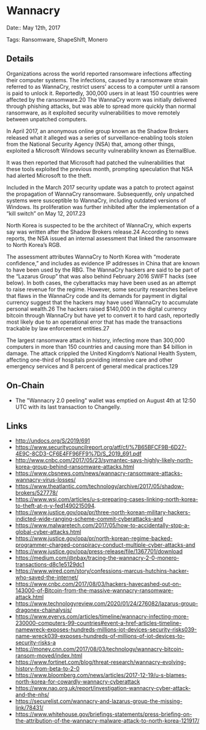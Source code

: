 # Wannacry

Date:: May 12th, 2017

Tags: Ransomware, ShapeShift, Monero



## Details

Organizations across the world reported ransomware infections affecting their computer systems. The infections, caused by a ransomware strain referred to as WannaCry, restrict users’ access to a computer until a ransom is paid to unlock it. Reportedly, 300,000 users in at least 150 countries were affected by the ransomware.20 The WannaCry worm was initially delivered through phishing attacks, but was able to spread more quickly than normal ransomware, as it exploited security vulnerabilities to move remotely between unpatched computers.

In April 2017, an anonymous online group known as the Shadow Brokers released what it alleged was a series of surveillance-enabling tools stolen from the National Security Agency (NSA) that, among other things, exploited a Microsoft Windows security vulnerability known as EternalBlue.

It was then reported that Microsoft had patched the vulnerabilities that these tools exploited the previous month, prompting speculation that NSA had alerted Microsoft to the theft.

Included in the March 2017 security update was a patch to protect against the propagation of WannaCry ransomware. Subsequently, only unpatched systems were susceptible to WannaCry, including outdated versions of Windows. Its proliferation was further inhibited after the implementation of a “kill switch” on May 12, 2017.23 

North Korea is suspected to be the architect of WannaCry, which experts say was written after the Shadow Brokers release.24 According to news reports, the NSA issued an internal assessment that linked the ransomware to North Korea’s RGB.

The assessment attributes WannaCry to North Korea with “moderate confidence,” and includes as evidence IP addresses in China that are known to have been used by the RBG. The WannaCry hackers are said to be part of the “Lazarus Group” that was also behind February 2016 SWIFT hacks (see below). In both cases, the cyberattacks may have been used as an attempt to raise revenue for the regime. However, some security researches believe that flaws in the WannaCry code and its demands for payment in digital currency suggest that the hackers may have used WannaCry to accumulate personal wealth.26 The hackers raised $140,000 in the digital currency bitcoin through WannaCry but have yet to convert it to hard cash, reportedly most likely due to an operational error that has made the transactions trackable by law enforcement entities.27

The largest ransomware attack in history, infecting more than 300,000 computers in more than 150 countries and causing more than $4 billion in damage. The attack crippled the United Kingdom’s National Health System, affecting one-third of hospitals providing intensive care and other emergency services and 8 percent of general medical practices.129


## On-Chain

- The "Wannacry 2.0 peeling" wallet was emptied on August 4th at 12:50 UTC with its last transaction to Changelly.


## Links

- http://undocs.org/S/2019/691
- https://www.securitycouncilreport.org/atf/cf/%7B65BFCF9B-6D27-4E9C-8CD3-CF6E4FF96FF9%7D/S_2019_691.pdf
- http://www.cnbc.com/2017/05/23/symantec-says-highly-likely-north-korea-group-behind-ransomware-attacks.html
- https://www.cbsnews.com/news/wannacry-ransomware-attacks-wannacry-virus-losses/
- https://www.theatlantic.com/technology/archive/2017/05/shadow-brokers/527778/
- https://www.wsj.com/articles/u-s-preparing-cases-linking-north-korea-to-theft-at-n-y-fed1490215094.
- https://www.justice.gov/opa/pr/three-north-korean-military-hackers-indicted-wide-ranging-scheme-commit-cyberattacks-and
- https://www.malwaretech.com/2017/05/how-to-accidentally-stop-a-global-cyber-attacks.html
- https://www.justice.gov/opa/pr/north-korean-regime-backed-programmer-charged-conspiracy-conduct-multiple-cyber-attacks-and
- https://www.justice.gov/opa/press-release/file/1367701/download
- https://medium.com/@nbax/tracing-the-wannacry-2-0-monero-transactions-d8c1e5129dc1
- https://www.wired.com/story/confessions-marcus-hutchins-hacker-who-saved-the-internet/
- https://www.cnbc.com/2017/08/03/hackers-havecashed-out-on-143000-of-Bitcoin-from-the-massive-wannacry-ransomware-attack.html
- https://www.technologyreview.com/2020/01/24/276082/lazarus-group-dragonex-chainalysis/ 
- https://www.eyerys.com/articles/timeline/wannacry-infecting-more-230000-computers-99-countries#event-a-href-articles-timeline-namewreck-exposes-hundreds-millions-iot-devices-security-risks039-name-wreck039-exposes-hundreds-of-millions-of-iot-devices-to-security-risks-a
- https://money.cnn.com/2017/08/03/technology/wannacry-bitcoin-ransom-moved/index.html
- https://www.fortinet.com/blog/threat-research/wannacry-evolving-history-from-beta-to-2-0
- https://www.bloomberg.com/news/articles/2017-12-19/u-s-blames-north-korea-for-cowardly-wannacry-cyberattack
- https://www.nao.org.uk/report/investigation-wannacry-cyber-attack-and-the-nhs/
- https://securelist.com/wannacry-and-lazarus-group-the-missing-link/78431/
- https://www.whitehouse.gov/briefings-statements/press-briefing-on-the-attribution-of-the-wannacry-malware-attack-to-north-korea-121917/